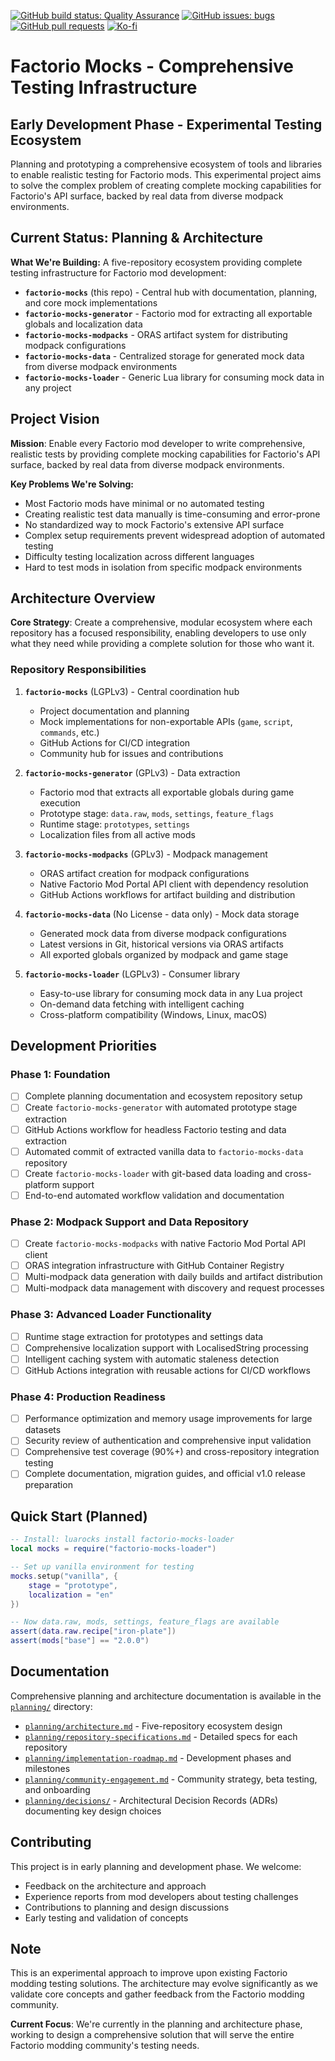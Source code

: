 [![GitHub build status: Quality Assurance](https://img.shields.io/github/actions/workflow/status/QuingKhaos/factorio-mocks/qa.yml?branch=main&label=QA&style=for-the-badge)](https://github.com/QuingKhaos/factorio-mocks/actions?query=workflow%3A%22Quality+Assurance%22)
[![GitHub issues: bugs](https://img.shields.io/github/issues/QuingKhaos/factorio-mocks/type:%20bug?label=Bug%20Reports&style=for-the-badge)](https://github.com/QuingKhaos/factorio-mocks/issues?q=state%3Aopen%20label%3A%22type%3A%20bug%22)
[![GitHub pull requests](https://img.shields.io/github/issues-pr/QuingKhaos/factorio-mocks?label=Pull%20Requests&style=for-the-badge)](https://github.com/QuingKhaos/factorio-mocks/pulls)
[![Ko-fi](https://img.shields.io/badge/Ko--fi-support%20me-hotpink?logo=kofi&logoColor=white&style=for-the-badge)](https://ko-fi.com/quingkhaos)

# Factorio Mocks - Comprehensive Testing Infrastructure

## Early Development Phase - Experimental Testing Ecosystem

Planning and prototyping a comprehensive ecosystem of tools and libraries to enable realistic testing for Factorio mods.
This experimental project aims to solve the complex problem of creating complete mocking capabilities for Factorio's API
surface, backed by real data from diverse modpack environments.

## Current Status: Planning & Architecture

**What We're Building:**
A five-repository ecosystem providing complete testing infrastructure for Factorio mod development:

- **`factorio-mocks`** (this repo) - Central hub with documentation, planning, and core mock implementations
- **`factorio-mocks-generator`** - Factorio mod for extracting all exportable globals and localization data
- **`factorio-mocks-modpacks`** - ORAS artifact system for distributing modpack configurations
- **`factorio-mocks-data`** - Centralized storage for generated mock data from diverse modpack environments
- **`factorio-mocks-loader`** - Generic Lua library for consuming mock data in any project

## Project Vision

**Mission**: Enable every Factorio mod developer to write comprehensive, realistic tests by providing complete mocking
capabilities for Factorio's API surface, backed by real data from diverse modpack environments.

**Key Problems We're Solving:**

- Most Factorio mods have minimal or no automated testing
- Creating realistic test data manually is time-consuming and error-prone
- No standardized way to mock Factorio's extensive API surface
- Complex setup requirements prevent widespread adoption of automated testing
- Difficulty testing localization across different languages
- Hard to test mods in isolation from specific modpack environments

## Architecture Overview

**Core Strategy**: Create a comprehensive, modular ecosystem where each repository has a focused responsibility, enabling
developers to use only what they need while providing a complete solution for those who want it.

### Repository Responsibilities

1. **`factorio-mocks`** (LGPLv3) - Central coordination hub
   - Project documentation and planning
   - Mock implementations for non-exportable APIs (`game`, `script`, `commands`, etc.)
   - GitHub Actions for CI/CD integration
   - Community hub for issues and contributions

2. **`factorio-mocks-generator`** (GPLv3) - Data extraction
   - Factorio mod that extracts all exportable globals during game execution
   - Prototype stage: `data.raw`, `mods`, `settings`, `feature_flags`
   - Runtime stage: `prototypes`, `settings`
   - Localization files from all active mods

3. **`factorio-mocks-modpacks`** (GPLv3) - Modpack management
   - ORAS artifact creation for modpack configurations
   - Native Factorio Mod Portal API client with dependency resolution
   - GitHub Actions workflows for artifact building and distribution

4. **`factorio-mocks-data`** (No License - data only) - Mock data storage
   - Generated mock data from diverse modpack configurations
   - Latest versions in Git, historical versions via ORAS artifacts
   - All exported globals organized by modpack and game stage

5. **`factorio-mocks-loader`** (LGPLv3) - Consumer library
   - Easy-to-use library for consuming mock data in any Lua project
   - On-demand data fetching with intelligent caching
   - Cross-platform compatibility (Windows, Linux, macOS)

## Development Priorities

### Phase 1: Foundation

- [ ] Complete planning documentation and ecosystem repository setup
- [ ] Create `factorio-mocks-generator` with automated prototype stage extraction
- [ ] GitHub Actions workflow for headless Factorio testing and data extraction
- [ ] Automated commit of extracted vanilla data to `factorio-mocks-data` repository
- [ ] Create `factorio-mocks-loader` with git-based data loading and cross-platform support
- [ ] End-to-end automated workflow validation and documentation

### Phase 2: Modpack Support and Data Repository

- [ ] Create `factorio-mocks-modpacks` with native Factorio Mod Portal API client
- [ ] ORAS integration infrastructure with GitHub Container Registry
- [ ] Multi-modpack data generation with daily builds and artifact distribution
- [ ] Multi-modpack data management with discovery and request processes

### Phase 3: Advanced Loader Functionality

- [ ] Runtime stage extraction for prototypes and settings data
- [ ] Comprehensive localization support with LocalisedString processing
- [ ] Intelligent caching system with automatic staleness detection
- [ ] GitHub Actions integration with reusable actions for CI/CD workflows

### Phase 4: Production Readiness

- [ ] Performance optimization and memory usage improvements for large datasets
- [ ] Security review of authentication and comprehensive input validation
- [ ] Comprehensive test coverage (90%+) and cross-repository integration testing
- [ ] Complete documentation, migration guides, and official v1.0 release preparation

## Quick Start (Planned)

```lua
-- Install: luarocks install factorio-mocks-loader
local mocks = require("factorio-mocks-loader")

-- Set up vanilla environment for testing
mocks.setup("vanilla", {
    stage = "prototype",
    localization = "en"
})

-- Now data.raw, mods, settings, feature_flags are available
assert(data.raw.recipe["iron-plate"])
assert(mods["base"] == "2.0.0")
```

## Documentation

Comprehensive planning and architecture documentation is available in the [`planning/`](planning/) directory:

- [`planning/architecture.md`](planning/architecture.md) - Five-repository ecosystem design
- [`planning/repository-specifications.md`](planning/repository-specifications.md) - Detailed specs for each repository
- [`planning/implementation-roadmap.md`](planning/implementation-roadmap.md) - Development phases and milestones
- [`planning/community-engagement.md`](planning/community-engagement.md) - Community strategy, beta testing, and onboarding
- [`planning/decisions/`](planning/decisions/) - Architectural Decision Records (ADRs) documenting key design choices

## Contributing

This project is in early planning and development phase. We welcome:

- Feedback on the architecture and approach
- Experience reports from mod developers about testing challenges
- Contributions to planning and design discussions
- Early testing and validation of concepts

## Note

This is an experimental approach to improve upon existing Factorio modding testing solutions. The architecture may evolve
significantly as we validate core concepts and gather feedback from the Factorio modding community.

**Current Focus**: We're currently in the planning and architecture phase, working to design a comprehensive solution
that will serve the entire Factorio modding community's testing needs.
